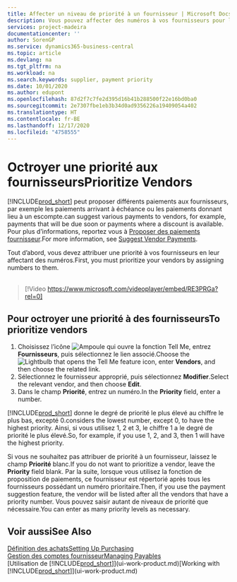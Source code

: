 ```yaml
---
title: Affecter un niveau de priorité à un fournisseur | Microsoft Docs
description: Vous pouvez affecter des numéros à vos fournisseurs pour les classer par ordre de priorité et faciliter des propositions de paiement dans Business Central.
services: project-madeira
documentationcenter: ''
author: SorenGP
ms.service: dynamics365-business-central
ms.topic: article
ms.devlang: na
ms.tgt_pltfrm: na
ms.workload: na
ms.search.keywords: supplier, payment priority
ms.date: 10/01/2020
ms.author: edupont
ms.openlocfilehash: 87d2f7c7fe2d395d16b41b288500f22e16bd0ba0
ms.sourcegitcommit: 2e7307fbe1eb3b34d0ad9356226a19409054a402
ms.translationtype: HT
ms.contentlocale: fr-BE
ms.lasthandoff: 12/17/2020
ms.locfileid: "4758555"
---
```

# <a name="prioritize-vendors"></a><span data-ttu-id="54733-103">Octroyer une priorité aux fournisseurs</span><span class="sxs-lookup"><span data-stu-id="54733-103">Prioritize Vendors</span></span>
[!INCLUDE[prod_short](includes/prod_short.md)] <span data-ttu-id="54733-104">peut proposer différents paiements aux fournisseurs, par exemple les paiements arrivant à échéance ou les paiements donnant lieu à un escompte.</span><span class="sxs-lookup"><span data-stu-id="54733-104">can suggest various payments to vendors, for example, payments that will be due soon or payments where a discount is available.</span></span> <span data-ttu-id="54733-105">Pour plus d’informations, reportez vous à [Proposer des paiements fournisseur](payables-how-suggest-vendor-payments.md).</span><span class="sxs-lookup"><span data-stu-id="54733-105">For more information, see [Suggest Vendor Payments](payables-how-suggest-vendor-payments.md).</span></span>

<span data-ttu-id="54733-106">Tout d’abord, vous devez attribuer une priorité à vos fournisseurs en leur affectant des numéros.</span><span class="sxs-lookup"><span data-stu-id="54733-106">First, you must prioritize your vendors by assigning numbers to them.</span></span>
<br><br>
> [!Video https://www.microsoft.com/videoplayer/embed/RE3PRGa?rel=0]

## <a name="to-prioritize-vendors"></a><span data-ttu-id="54733-107">Pour octroyer une priorité à des fournisseurs</span><span class="sxs-lookup"><span data-stu-id="54733-107">To prioritize vendors</span></span>
1. <span data-ttu-id="54733-108">Choisissez l’icône ![Ampoule qui ouvre la fonction Tell Me](media/ui-search/search_small.png "Dites-moi ce que vous voulez faire"), entrez **Fournisseurs**, puis sélectionnez le lien associé.</span><span class="sxs-lookup"><span data-stu-id="54733-108">Choose the ![Lightbulb that opens the Tell Me feature](media/ui-search/search_small.png "Tell me what you want to do") icon, enter **Vendors**, and then choose the related link.</span></span>
2. <span data-ttu-id="54733-109">Sélectionnez le fournisseur approprié, puis sélectionnez **Modifier**.</span><span class="sxs-lookup"><span data-stu-id="54733-109">Select the relevant vendor, and then choose **Edit**.</span></span>
3. <span data-ttu-id="54733-110">Dans le champ **Priorité**, entrez un numéro.</span><span class="sxs-lookup"><span data-stu-id="54733-110">In the **Priority** field, enter a number.</span></span>

[!INCLUDE[prod_short](includes/prod_short.md)] <span data-ttu-id="54733-111">donne le degré de priorité le plus élevé au chiffre le plus bas, excepté 0.</span><span class="sxs-lookup"><span data-stu-id="54733-111">considers the lowest number, except 0, to have the highest priority.</span></span> <span data-ttu-id="54733-112">Ainsi, si vous utilisez 1, 2 et 3, le chiffre 1 a le degré de priorité le plus élevé.</span><span class="sxs-lookup"><span data-stu-id="54733-112">So, for example, if you use 1, 2, and 3, then 1 will have the highest priority.</span></span>

<span data-ttu-id="54733-113">Si vous ne souhaitez pas attribuer de priorité à un fournisseur, laissez le champ **Priorité** blanc.</span><span class="sxs-lookup"><span data-stu-id="54733-113">If you do not want to prioritize a vendor, leave the **Priority** field blank.</span></span> <span data-ttu-id="54733-114">Par la suite, lorsque vous utilisez la fonction de proposition de paiements, ce fournisseur est répertorié après tous les fournisseurs possédant un numéro prioritaire.</span><span class="sxs-lookup"><span data-stu-id="54733-114">Then, if you use the payment suggestion feature, the vendor will be listed after all the vendors that have a priority number.</span></span> <span data-ttu-id="54733-115">Vous pouvez saisir autant de niveaux de priorité que nécessaire.</span><span class="sxs-lookup"><span data-stu-id="54733-115">You can enter as many priority levels as necessary.</span></span>

## <a name="see-also"></a><span data-ttu-id="54733-116">Voir aussi</span><span class="sxs-lookup"><span data-stu-id="54733-116">See Also</span></span>
[<span data-ttu-id="54733-117">Définition des achats</span><span class="sxs-lookup"><span data-stu-id="54733-117">Setting Up Purchasing</span></span>](purchasing-setup-purchasing.md)  
[<span data-ttu-id="54733-118">Gestion des comptes fournisseur</span><span class="sxs-lookup"><span data-stu-id="54733-118">Managing Payables</span></span>](payables-manage-payables.md)  
<span data-ttu-id="54733-119">[Utilisation de [!INCLUDE[prod_short](includes/prod_short.md)]](ui-work-product.md)</span><span class="sxs-lookup"><span data-stu-id="54733-119">[Working with [!INCLUDE[prod_short](includes/prod_short.md)]](ui-work-product.md)</span></span>
